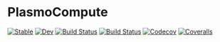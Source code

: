 # PlasmoCompute

[![Stable](https://img.shields.io/badge/docs-stable-blue.svg)](https://jalving.github.io/ComputingGraphs.jl/stable)
[![Dev](https://img.shields.io/badge/docs-dev-blue.svg)](https://jalving.github.io/ComputingGraphs.jl/dev)
[![Build Status](https://travis-ci.com/jalving/ComputingGraphs.jl.svg?branch=master)](https://travis-ci.com/jalving/ComputingGraphs.jl)
[![Build Status](https://ci.appveyor.com/api/projects/status/github/jalving/ComputingGraphs.jl?svg=true)](https://ci.appveyor.com/project/jalving/ComputingGraphs-jl)
[![Codecov](https://codecov.io/gh/jalving/ComputingGraphs.jl/branch/master/graph/badge.svg)](https://codecov.io/gh/jalving/ComputingGraphs.jl)
[![Coveralls](https://coveralls.io/repos/github/jalving/ComputingGraphs.jl/badge.svg?branch=master)](https://coveralls.io/github/jalving/ComputingGraphs.jl?branch=master)
